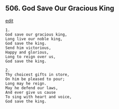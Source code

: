 
## 506.  God Save Our Gracious King
[edit](https://docs.google.com/document/d/1pmNYEIRfMnFLPBM8LFDw5QgQtfwRz6S4/edit?mode=html)



    1.
    God save our gracious king, 
    Long live our noble king, 
    God save the king. 
    Send him victorious, 
    Happy and glorious, 
    Long to reign over us, 
    God save the king. 

    2.
    Thy choicest gifts in store, 
    On him be pleased to pour; 
    Long may he reign. 
    May he defend our laws, 
    And ever give us cause 
    To sing with heart and voice, 
    God save the king.
